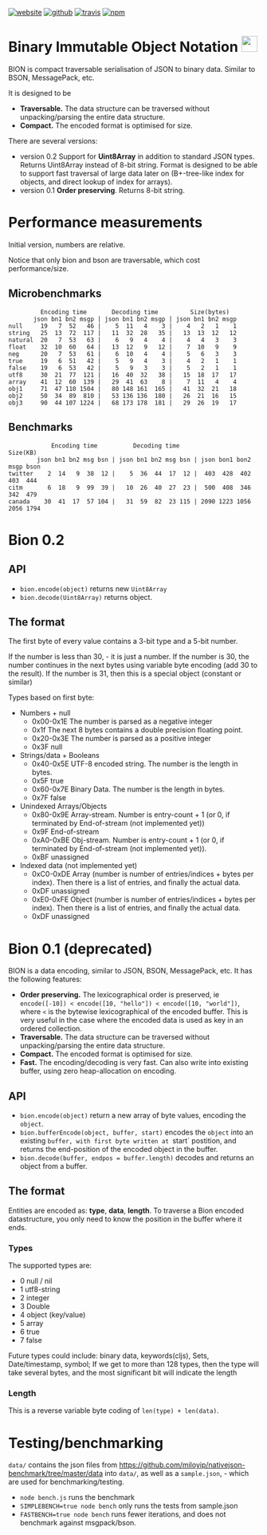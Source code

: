 [![website](https://img.shields.io/badge/website-bion.solsort.com-blue.svg)](https://bion.solsort.com/)
[![github](https://img.shields.io/badge/github-solsort/bion-blue.svg)](https://github.com/solsort/bion)
[![travis](https://img.shields.io/travis/solsort/bion.svg)](https://travis-ci.org/solsort/bion)
[![npm](https://img.shields.io/npm/v/bion.svg)](https://www.npmjs.com/package/bion)

# Binary Immutable Object Notation <img src="https://bion.solsort.com/icon.png" height=32>

BION is compact traversable serialisation of JSON to binary data. Similar to BSON, MessagePack, etc.

It is designed to be

- **Traversable.** The data structure can be traversed without unpacking/parsing the entire data structure.
- **Compact.** The encoded format is optimised for size.

There are several versions:

- version 0.2 Support for **Uint8Array** in addition to standard JSON types. Returns Uint8Array instead of 8-bit string. Format is designed to be able to support fast traversal of large data later on (B+-tree-like index for objects, and direct lookup of index for arrays).
- version 0.1 **Order preserving**. Returns 8-bit string.

# Performance measurements

Initial version, numbers are relative.

Notice that only bion and bson are traversable, which cost performance/size.

## Microbenchmarks

```
         Encoding time       Decoding time         Size(bytes)
       json bn1 bn2 msgp | json bn1 bn2 msgp | json bn1 bn2 msgp
null     19   7  52   46 |    5  11   4    3 |    4   2   1    1
string   25  13  72  117 |   11  32  28   35 |   13  13  12   12
natural  20   7  53   63 |    6   9   4    4 |    4   4   3    3
float    32  10  60   64 |   13  12   9   12 |    7  10   9    9
neg      20   7  53   61 |    6  10   4    4 |    5   6   3    3
true     19   6  51   42 |    5   9   4    3 |    4   2   1    1
false    19   6  53   42 |    5   9   3    3 |    5   2   1    1
utf8     30  21  77  121 |   16  40  32   38 |   15  18  17   17
array    41  12  60  139 |   29  41  63    8 |    7  11   4    4
obj1     71  47 110 1504 |   80 148 161  165 |   41  32  21   18
obj2     50  34  89  810 |   53 136 136  180 |   26  21  16   15
obj3     90  44 107 1224 |   68 173 178  181 |   29  26  19   17
```

## Benchmarks

```
            Encoding time          Decoding time               Size(KB)
        json bn1 bn2 msg bsn | json bn1 bn2 msg bsn | json bon1 bon2 msgp bson
twitter    2  14   9  38  12 |    5  36  44  17  12 |  403  428  402  403  444
citm       6  18   9  99  39 |   10  26  40  27  23 |  500  408  346  342  479
canada    30  41  17  57 104 |   31  59  82  23 115 | 2090 1223 1056 2056 1794
```

# Bion 0.2

## API

- `bion.encode(object)` returns new `Uint8Array`
- `bion.decode(Uint8Array)` returns object.

## The format

The first byte of every value contains a 3-bit type and a 5-bit number. 

If the number is less than 30, - it is just a number.
If the number is 30, the number continues in the next bytes using variable byte encoding (add 30 to the result).
If the number is 31, then this is a special object (constant or similar)

Types based on first byte:

- Numbers + null
    - 0x00-0x1E The number is parsed as a negative integer
    - 0x1f The next 8 bytes contains a double precision floating point.
    - 0x20-0x3E The number is parsed as a positive integer
    - 0x3F null
- Strings/data + Booleans
    - 0x40-0x5E UTF-8 encoded string. The number is the length in bytes.
    - 0x5F true
    - 0x60-0x7E Binary Data. The number is the length in bytes.
    - 0x7F false
- Unindexed Arrays/Objects
    - 0x80-0x9E Array-stream. Number is entry-count + 1 (or 0, if terminated by End-of-stream (not implemented yet))
    - 0x9F End-of-stream
    - 0xA0-0xBE Obj-stream. Number is entry-count + 1 (or 0, if terminated by End-of-stream (not implemented yet)).
    - 0xBF unassigned
- Indexed data (not implemented yet)
    - 0xC0-0xDE Array (number is number of entries/indices + bytes per index). Then there is a list of entries, and finally the actual data.
    - 0xDF unassigned
    - 0xE0-0xFE Object (number is number of entries/indices + bytes per index). Then there is a list of entries, and finally the actual data.
    - 0xDF unassigned

# Bion 0.1 (deprecated)

BION is a data encoding, similar to JSON, BSON, MessagePack, etc. It has the following features:

- **Order preserving.** The lexicographical order is preserved, ie `encode([-10]) < encode([10, "hello"]) < encode([10, "world"])`, where `<` is the bytewise lexicographical of the encoded buffer. This is very useful in the case where the encoded data is used as key in an ordered collection.
- **Traversable.** The data structure can be traversed without unpacking/parsing the entire data structure.
- **Compact.** The encoded format is optimised for size.
- **Fast.** The encoding/decoding is very fast. Can also write into existing buffer, using zero heap-allocation on encoding.

## API

- `bion.encode(object)` return a new array of byte values, encoding the `object`.
- `bion.bufferEncode(object, buffer, start)` encodes the `object` into an existing `buffer, with first byte written at `start` postition, and returns the end-position of the encoded object in the buffer.
- `bion.decode(buffer, endpos = buffer.length)` decodes and returns an object from a buffer.

## The format

Entities are encoded as: **type**, **data**, **length**. To traverse a Bion encoded datastructure, you only need to know the position in the buffer where it ends.

### Types

The supported types are:

- 0 null / nil
- 1 utf8-string
- 2 integer
- 3 Double
- 4 object (key/value)
- 5 array
- 6 true
- 7 false

Future types could include: binary data, keywords(cljs), Sets, Date/timestamp, symbol;
If we get to more than 128 types, then the type will take several bytes, and the most significant bit will indicate the length

### Length

This is a reverse variable byte coding of `len(type) + len(data)`. 

# Testing/benchmarking

`data/` contains the json files from https://github.com/miloyip/nativejson-benchmark/tree/master/data into `data/`, as well as a `sample.json`, - which are used for benchmarking/testing.

- `node bench.js` runs the benchmark
- `SIMPLEBENCH=true node bench` only runs the tests from sample.json
- `FASTBENCH=true node bench` runs fewer iterations, and does not benchmark against msgpack/bson.

